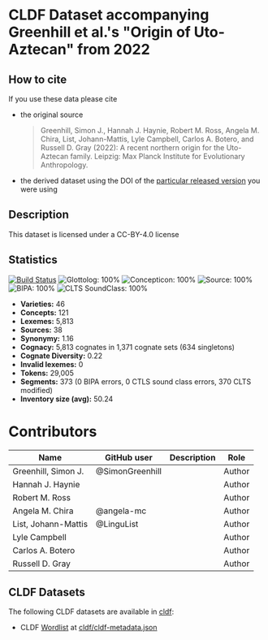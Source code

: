 # CLDF Dataset accompanying Greenhill et al.'s "Origin of Uto-Aztecan" from 2022

## How to cite

If you use these data please cite
- the original source
  > Greenhill, Simon J., Hannah J. Haynie, Robert M. Ross, Angela M. Chira, List, Johann-Mattis, Lyle Campbell, Carlos A. Botero, and Russell D. Gray (2022): A recent northern origin for the Uto-Aztecan family. Leipzig: Max Planck Institute for Evolutionary Anthropology.
- the derived dataset using the DOI of the [particular released version](../../releases/) you were using

## Description


This dataset is licensed under a CC-BY-4.0 license

## Statistics


[![Build Status](https://travis-ci.org/lexibank/utoaztecan.svg?branch=master)](https://travis-ci.org/lexibank/utoaztecan)
![Glottolog: 100%](https://img.shields.io/badge/Glottolog-100%25-brightgreen.svg "Glottolog: 100%")
![Concepticon: 100%](https://img.shields.io/badge/Concepticon-100%25-brightgreen.svg "Concepticon: 100%")
![Source: 100%](https://img.shields.io/badge/Source-100%25-brightgreen.svg "Source: 100%")
![BIPA: 100%](https://img.shields.io/badge/BIPA-100%25-brightgreen.svg "BIPA: 100%")
![CLTS SoundClass: 100%](https://img.shields.io/badge/CLTS%20SoundClass-100%25-brightgreen.svg "CLTS SoundClass: 100%")

- **Varieties:** 46
- **Concepts:** 121
- **Lexemes:** 5,813
- **Sources:** 38
- **Synonymy:** 1.16
- **Cognacy:** 5,813 cognates in 1,371 cognate sets (634 singletons)
- **Cognate Diversity:** 0.22
- **Invalid lexemes:** 0
- **Tokens:** 29,005
- **Segments:** 373 (0 BIPA errors, 0 CTLS sound class errors, 370 CLTS modified)
- **Inventory size (avg):** 50.24

# Contributors

Name | GitHub user | Description | Role
--- | --- | --- | ---
Greenhill, Simon J. | @SimonGreenhill | | Author
Hannah J. Haynie | | | Author
Robert M. Ross | | | Author
Angela M. Chira | @angela-mc | | Author
List, Johann-Mattis | @LinguList | | Author
Lyle Campbell | | | Author
Carlos A. Botero | | | Author
Russell D. Gray | | | Author





## CLDF Datasets

The following CLDF datasets are available in [cldf](cldf):

- CLDF [Wordlist](https://github.com/cldf/cldf/tree/master/modules/Wordlist) at [cldf/cldf-metadata.json](cldf/cldf-metadata.json)